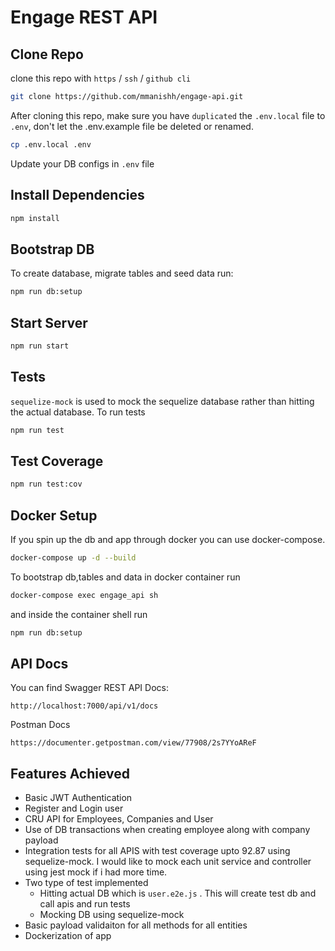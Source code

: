 # Engage REST API

## Clone Repo

clone this repo with `https` / `ssh` / `github cli`

```sh
git clone https://github.com/mmanishh/engage-api.git
```

After cloning this repo, make sure you have `duplicated` the `.env.local` file to `.env`, don't let the .env.example file be deleted or renamed.

```sh
cp .env.local .env
```

Update your DB configs in  ``.env`` file

## Install Dependencies

```sh
npm install
```

## Bootstrap DB

To create database, migrate tables and seed data run: 
```sh
npm run db:setup
```

## Start Server

```sh
npm run start
```

## Tests

``sequelize-mock`` is used to mock the sequelize database rather than hitting the actual database. To run tests

```sh
npm run test
```
## Test Coverage 

```sh
npm run test:cov
```

## Docker Setup

If you spin up the db and app through docker you can use docker-compose.

```sh
docker-compose up -d --build
```

To bootstrap db,tables and data in docker container run 

```sh
docker-compose exec engage_api sh
```

and inside the container shell run

```sh
npm run db:setup
```

## API Docs

You can find Swagger REST API Docs:

```
http://localhost:7000/api/v1/docs
```

Postman Docs

```
https://documenter.getpostman.com/view/77908/2s7YYoAReF
```

## Features Achieved

- Basic JWT Authentication
- Register and Login user
- CRU API for Employees, Companies and User
- Use of DB transactions when creating employee along with company payload
- Integration tests for all APIS with test coverage upto 92.87 using sequelize-mock. I would like to mock each unit service and controller using jest mock if i had more time.
- Two type of test implemented
    - Hitting actual DB which is ``user.e2e.js`` . This will create test db and call apis and run tests
    - Mocking DB using sequelize-mock 
- Basic payload validaiton for all methods for all entities
- Dockerization of app